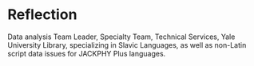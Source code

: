 # Reflection
Data analysis
Team Leader, Specialty Team, Technical Services, Yale University Library, specializing in Slavic Languages, as well as non-Latin script data issues for JACKPHY Plus languages. 
